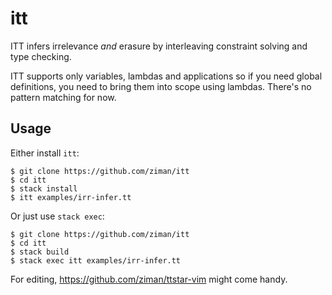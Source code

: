 # itt

ITT infers irrelevance *and* erasure by interleaving constraint solving and type checking.

ITT supports only variables, lambdas and applications so if you need global definitions,
you need to bring them into scope using lambdas. There's no pattern matching for now.

## Usage

Either install `itt`:
```
$ git clone https://github.com/ziman/itt
$ cd itt
$ stack install
$ itt examples/irr-infer.tt
```

Or just use `stack exec`:
```
$ git clone https://github.com/ziman/itt
$ cd itt
$ stack build
$ stack exec itt examples/irr-infer.tt
```

For editing, https://github.com/ziman/ttstar-vim might come handy.
